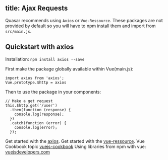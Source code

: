 title: Ajax Requests
---
Quasar recommends using `Axios` or `Vue-Ressource`.
These packages are not provided by default so you will have to npm install them and import from `src/main.js`.


## Quickstart with axios
Installation: `npm install axios --save`

First make the package globally available within Vue(main.js):
```
import axios from 'axios';
Vue.prototype.$http = axios
```


Then to use the package in your components:
```
// Make a get request
this.$http.get('/user')
  .then(function (response) {
    console.log(response);
  })
  .catch(function (error) {
    console.log(error);
  });
```


Get started with the  [axios](https://github.com/mzabriskie/axios).
Get started with the [vue-ressource](https://github.com/pagekit/vue-resource). 
Vue Cookbook topic [vuejs-cookbook](https://vuejs.org/v2/cookbook/adding-instance-properties.html)
Using libraries from npm with vue: [vuejsdevelopers.com](http://vuejsdevelopers.com/2017/04/22/vue-js-libraries-plugins/)

